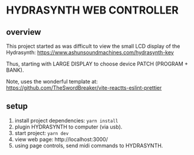 # HYDRASYNTH WEB CONTROLLER

## overview
This project started as was difficult to view the small LCD display of the Hydrasynth:
https://www.ashunsoundmachines.com/hydrasynth-key

Thus, starting with LARGE DISPLAY to choose device PATCH (PROGRAM + BANK).

Note, uses the wonderful template at:
https://github.com/TheSwordBreaker/vite-reactts-eslint-prettier

## setup
1. install project dependencies:
  ```yarn install```
2. plugin HYDRASYNTH to computer (via usb).
3. start project:
  ```yarn dev```
4. view web page:
   http://localhost:3000/
5. using page controls, send midi commands to HYDRASYNTH.
